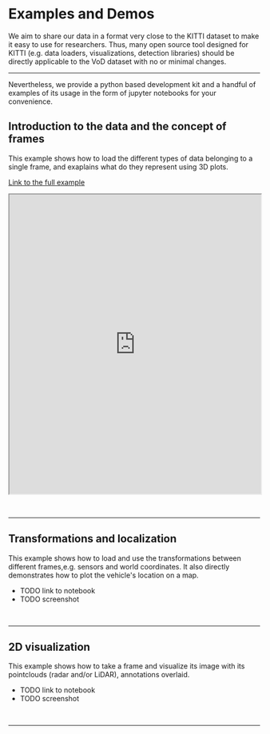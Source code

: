 # Examples and Demos

We aim to share our data in a format very close to the KITTI dataset to make it easy to use for researchers.
Thus, many open source tool designed for KITTI (e.g. data loaders, visualizations, detection libraries) should be directly applicable to the VoD dataset with no or minimal changes. 
<br>

---

Nevertheless, we provide a python based development kit and a handful of examples of its usage in the form of jupyter notebooks for your convenience.

## Introduction to the data and the concept of frames
This example shows how to load the different types of data belonging to a single frame, and exaplains what do they represent using 3D plots.

[Link to the full example](https://tudelft-iv.github.io/view-of-delft-dataset/notebook_html/1_frame_information/1_frame_information.html)


<p align="center"><iframe src="https://tudelft-iv.github.io/view-of-delft-dataset/notebook_html/1_frame_information/1_frame_information.html" height="600" width="100%"></iframe></p>

<br>

---

## Transformations and localization
This example shows how to load and use the transformations between different frames,e.g. sensors and world coordinates.
It also directly demonstrates how to plot the vehicle's location on a map.
- TODO link to notebook
- TODO screenshot
<br>

---

## 2D visualization
This example shows how to take a frame and visualize its image with its pointclouds (radar and/or LiDAR), annotations overlaid.
- TODO link to notebook
- TODO screenshot
<br>

---
